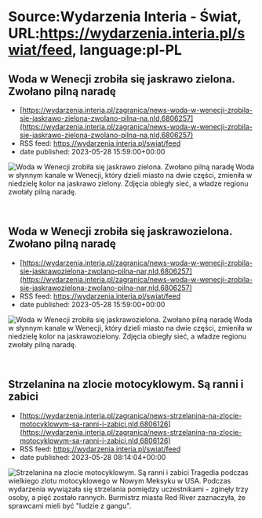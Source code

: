 # Source:Wydarzenia Interia - Świat, URL:https://wydarzenia.interia.pl/swiat/feed, language:pl-PL

## Woda w Wenecji zrobiła się jaskrawo zielona. Zwołano pilną naradę
 - [https://wydarzenia.interia.pl/zagranica/news-woda-w-wenecji-zrobila-sie-jaskrawo-zielona-zwolano-pilna-na,nId,6806257](https://wydarzenia.interia.pl/zagranica/news-woda-w-wenecji-zrobila-sie-jaskrawo-zielona-zwolano-pilna-na,nId,6806257)
 - RSS feed: https://wydarzenia.interia.pl/swiat/feed
 - date published: 2023-05-28 15:59:00+00:00

<p><a href="https://wydarzenia.interia.pl/zagranica/news-woda-w-wenecji-zrobila-sie-jaskrawo-zielona-zwolano-pilna-na,nId,6806257"><img align="left" alt="Woda w Wenecji zrobiła się jaskrawo zielona. Zwołano pilną naradę" src="https://i.iplsc.com/woda-w-wenecji-zrobila-sie-jaskrawo-zielona-zwolano-pilna-na/000H7J7BT8MHLHP2-C321.jpg" /></a>Woda w słynnym kanale w Wenecji, który dzieli miasto na dwie części, zmieniła w niedzielę kolor na jaskrawo zielony. Zdjęcia obiegły sieć, a władze regionu zwołały pilną naradę.</p><br clear="all" />

## Woda w Wenecji zrobiła się jaskrawozielona. Zwołano pilną naradę
 - [https://wydarzenia.interia.pl/zagranica/news-woda-w-wenecji-zrobila-sie-jaskrawozielona-zwolano-pilna-nar,nId,6806257](https://wydarzenia.interia.pl/zagranica/news-woda-w-wenecji-zrobila-sie-jaskrawozielona-zwolano-pilna-nar,nId,6806257)
 - RSS feed: https://wydarzenia.interia.pl/swiat/feed
 - date published: 2023-05-28 15:59:00+00:00

<p><a href="https://wydarzenia.interia.pl/zagranica/news-woda-w-wenecji-zrobila-sie-jaskrawozielona-zwolano-pilna-nar,nId,6806257"><img align="left" alt="Woda w Wenecji zrobiła się jaskrawozielona. Zwołano pilną naradę" src="https://i.iplsc.com/woda-w-wenecji-zrobila-sie-jaskrawozielona-zwolano-pilna-nar/000H7J7BT8MHLHP2-C321.jpg" /></a>Woda w słynnym kanale w Wenecji, który dzieli miasto na dwie części, zmieniła w niedzielę kolor na jaskrawozielony. Zdjęcia obiegły sieć, a władze regionu zwołały pilną naradę.</p><br clear="all" />

## Strzelanina na zlocie motocyklowym. Są ranni i zabici
 - [https://wydarzenia.interia.pl/zagranica/news-strzelanina-na-zlocie-motocyklowym-sa-ranni-i-zabici,nId,6806126](https://wydarzenia.interia.pl/zagranica/news-strzelanina-na-zlocie-motocyklowym-sa-ranni-i-zabici,nId,6806126)
 - RSS feed: https://wydarzenia.interia.pl/swiat/feed
 - date published: 2023-05-28 08:14:04+00:00

<p><a href="https://wydarzenia.interia.pl/zagranica/news-strzelanina-na-zlocie-motocyklowym-sa-ranni-i-zabici,nId,6806126"><img align="left" alt="Strzelanina na zlocie motocyklowym. Są ranni i zabici" src="https://i.iplsc.com/strzelanina-na-zlocie-motocyklowym-sa-ranni-i-zabici/000H7HBX92LTEIFJ-C321.jpg" /></a>Tragedia podczas wielkiego zlotu motocyklowego w Nowym Meksyku w USA. Podczas wydarzenia wywiązała się strzelania pomiędzy uczestnikami - zginęły trzy osoby, a pięć zostało rannych. Burmistrz miasta Red River zaznaczyła, że sprawcami mieli być &quot;ludzie z gangu&quot;.</p><br clear="all" />

